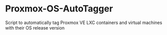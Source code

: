 # Proxmox-OS-AutoTagger
Script to automatically tag Proxmox VE LXC containers and virtual machines with their OS release version
